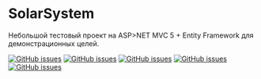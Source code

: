 # SolarSystem
Небольшой тестовый проект на ASP>NET MVC 5 + Entity Framework для демонстрационных целей.

[![GitHub issues](http://i.stack.imgur.com/O9dEc.png)](https://github.com/TestRepoLogin/SolarSystem/)
[![GitHub issues](http://i.stack.imgur.com/BQzzA.png)](https://github.com/TestRepoLogin/SolarSystem/)
[![GitHub issues](http://i.stack.imgur.com/kxPUl.png)](https://github.com/TestRepoLogin/SolarSystem/)
[![GitHub issues](http://i.stack.imgur.com/I0Vny.png)](https://github.com/TestRepoLogin/SolarSystem/)
[![GitHub issues](http://i.stack.imgur.com/FECWj.png)](https://github.com/TestRepoLogin/SolarSystem/)


